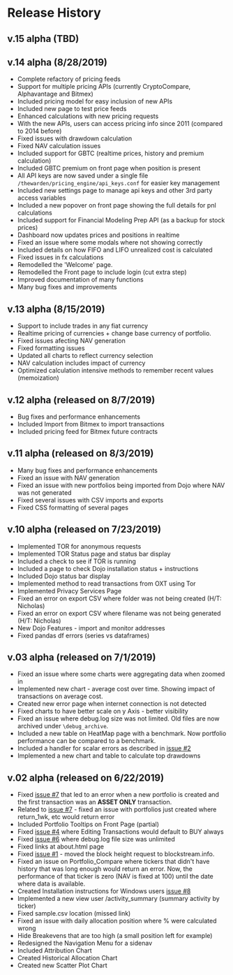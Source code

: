 # Release History

## v.15 alpha (TBD)

## v.14 alpha (8/28/2019)

- Complete refactory of pricing feeds
- Support for multiple pricing APIs (currently CryptoCompare, Alphavantage and Bitmex)
- Included pricing model for easy inclusion of new APIs
- Included new page to test price feeds
- Enhanced calculations with new pricing requests
- With the new APIs, users can access pricing info since 2011 (compared to 2014 before)
- Fixed issues with drawdown calculation
- Fixed NAV calculation issues
- Included support for GBTC (realtime prices, history and premium calculation)
- Included GBTC premium on front page when position is present
- All API keys are now saved under a single file `/thewarden/pricing_engine/api_keys.conf` for easier key management
- Included new settings page to manage api keys and other 3rd party access variables
- Included a new popover on front page showing the full details for pnl calculations
- Included support for Financial Modeling Prep API (as a backup for stock prices)
- Dashboard now updates prices and positions in realtime
- Fixed an issue where some modals where not showing correctly
- Included details on how FIFO and LIFO unrealized cost is calculated
- Fixed issues in fx calculations
- Remodelled the 'Welcome' page.
- Remodelled the Front page to include login (cut extra step)
- Improved documentation of many functions
- Many bug fixes and improvements

## v.13 alpha (8/15/2019)

- Support to include trades in any fiat currency
- Realtime pricing of currencies + change base currency of portfolio.
- Fixed issues afecting NAV generation
- Fixed formatting issues
- Updated all charts to reflect currency selection
- NAV calculation includes impact of currency
- Optimized calculation intensive methods to remember recent values (memoization)

## v.12 alpha (released on 8/7/2019)

- Bug fixes and performance enhancements
- Included Import from Bitmex to import transactions
- Included pricing feed for Bitmex future contracts

## v.11 alpha (released on 8/3/2019)

- Many bug fixes and performance enhancements
- Fixed an issue with NAV generation
- Fixed an issue with new portfolios being imported from Dojo where NAV was not generated
- Fixed several issues with CSV imports and exports
- Fixed CSS formatting of several pages

## v.10 alpha (released on 7/23/2019)

- Implemented TOR for anonymous requests
- Implemented TOR Status page and status bar display
- Included a check to see if TOR is running
- Included a page to check Dojo installation status + instructions
- Included Dojo status bar display
- Implemented method to read transactions from OXT using Tor
- Implemented Privacy Services Page
- Fixed an error on export CSV where folder was not being created (H/T: Nicholas)
- Fixed an error on export CSV where filename was not being generated (H/T: Nicholas)
- New Dojo Features - import and monitor addresses
- Fixed pandas df errors (series vs dataframes)

## v.03 alpha (released on 7/1/2019)

- Fixed an issue where some charts were aggregating data when zoomed in
- Implemented new chart - average cost over time. Showing impact of transactions on average cost.
- Created new error page when internet connection is not detected
- Fixed charts to have better scale on y Axis - better visibility
- Fixed an issue where debug.log size was not limited. Old files are now archived under `\debug_archive`.
- Included a new table on HeatMap page with a benchmark. Now portfolio performance can be compared to a benchmark.
- Included a handler for scalar errors as described in [issue #2](https://github.com/pxsocs/thewarden/issues/2)
- Implemented a new chart and table to calculate top drawdowns

## v.02 alpha (released on 6/22/2019)

- Fixed [issue #7](https://github.com/pxsocs/thewarden/issues/7) that led to an error when a new portfolio is created and the first transaction was an **ASSET ONLY** transaction.
- Related to [issue #7](https://github.com/pxsocs/thewarden/issues/7) - fixed an issue with portfolios just created where return_1wk, etc would return error
- Included Portfolio Tooltips on Front Page (partial)
- Fixed [issue #4](https://github.com/pxsocs/thewarden/issues/4) where Editing Transactions would default to BUY always
- Fixed [issue #6](https://github.com/pxsocs/thewarden/issues/6) where debug.log file size was unlimited
- Fixed links at about.html page
- Fixed [issue #1](https://github.com/pxsocs/thewarden/issues/1) - moved the block height request to blockstream.info.
- Fixed an issue on Portfolio_Compare where tickers that didn't have history that was long enough would return an error. Now, the performance of that ticker is zero (NAV is fixed at 100) until the date where data is available.
- Created Installation instructions for Windows users [issue #8](https://github.com/pxsocs/thewarden/issues/8)
- Implemented a new view user /activity_summary (summary activity by ticker)
- Fixed sample.csv location (missed link)
- Fixed an issue with daily allocation position where % were calculated wrong
- Hide Breakevens that are too high (a small position left for example)
- Redesigned the Navigation Menu for a sidenav
- Included Attribution Chart
- Created Historical Allocation Chart
- Created new Scatter Plot Chart
